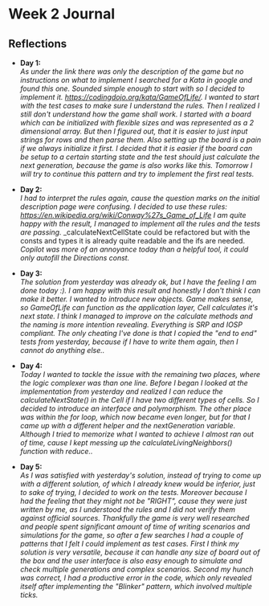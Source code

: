 # Week 2 Journal

## Reflections

- **Day 1:**  
  _As under the link there was only the description of the game but no instructions on what to implement I searched for a Kata in google and found this one. Sounded simple enough to start with so I decided to implement it. https://codingdojo.org/kata/GameOfLife/._
  _I wanted to start with the test cases to make sure I understand the rules. Then I realized I still don't understand how the game shall work._
  _I started with a board which can be initialized with flexible sizes and was represented as a 2 dimensional array. But then I figured out, that it is easier to just input strings for rows and then parse them._
  _Also setting up the board is a pain if we always initialize it first. I decided that it is easier if the board can be setup to a certain starting state and the test should just calculate the next generation, because the game is also works like this._
  _Tomorrow I will try to continue this pattern and try to implement the first real tests._

- **Day 2:**  
  _I had to interpret the rules again, cause the question marks on the initial description page were confusing. I decided to use these rules: https://en.wikipedia.org/wiki/Conway%27s_Game_of_Life_
  _I am quite happy with the result, I managed to implement all the rules and the tests are passing._
  _calculateNextCellState could be refactored but with the consts and types it is already quite readable and the ifs are needed.
  _Copilot was more of an annoyance today than a helpful tool, it could only autofill the Directions const._

- **Day 3:**  
  _The solution from yesterday was already ok, but I have the feeling I am done today :). I am happy with this result and honestly I don't think I can make it better._
  _I wanted to introduce new objects. Game makes sense, so GameOfLife can function as the application layer, Cell calculates it's next state._
  _I think I managed to improve on the calculate methods and the naming is more intention revealing. Everything is SRP and IOSP compliant._
  _The only cheating I've done is that I copied the "end to end" tests from yesterday, because if I have to write them again, then I cannot do anything else.._

- **Day 4:**  
  _Today I wanted to tackle the issue with the remaining two places, where the logic complexer was than one line. Before I began I looked at the implementation from yesterday and realized I can reduce the calculateNextState() in the Cell if I have two different types of cells. So I decided to introduce an interface and polymorphism._
  _The other place was within the for loop, which now became even longer, but for that I came up with a different helper and the nextGeneration variable. Although I tried to memorize what I wanted to achieve I almost ran out of time, cause I kept messing up the calculateLivingNeighbors() function with reduce.._

- **Day 5:**  
  _As I was satisfied with yesterday's solution, instead of trying to come up with a different solution, of which I already knew would be inferior, just to sake of trying, I decided to work on the tests._
  _Moreover because I had the feeling that they might not be "RIGHT", cause they were just written by me, as I understood the rules and I did not verify them against official sources._
  _Thankfully the game is very well researched and people spent significant amount of time of writing scenarios and simulations for the game, so after a few searches I had a couple of patterns that I felt I could implement as test cases._
  _First I think my solution is very versatile, because it can handle any size of board out of the box and the user interface is also easy enough to simulate and check multiple generations and complex scenarios._
  _Second my hunch was correct, I had a productive error in the code, which only revealed itself after implementing the "Blinker" pattern, which involved multiple ticks._